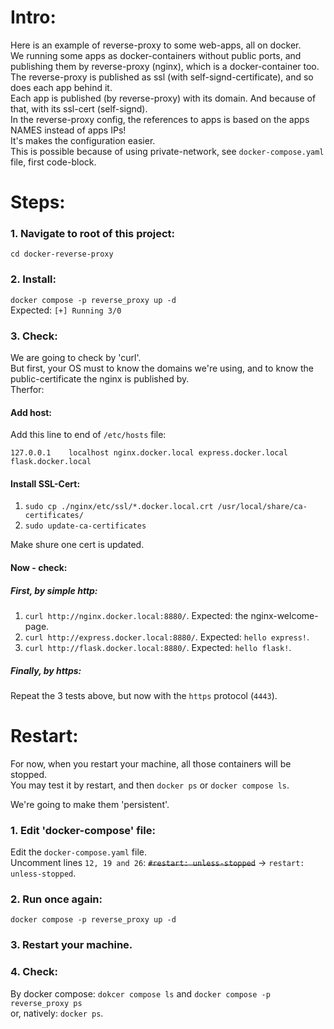 # Intro:
Here is an example of reverse-proxy to some web-apps, all on docker. <br />
We running some apps as docker-containers without public ports, and publishing them by reverse-proxy (nginx), which is a docker-container too. <br />
The reverse-proxy is published as ssl (with self-signd-certificate), and so does each app behind it. <br />
Each app is published (by reverse-proxy) with its domain. And because of that, with its ssl-cert (self-signd). <br />
In the reverse-proxy config, the references to apps is based on the apps NAMES instead of apps IPs! <br />
It's makes the configuration easier. <br />
This is possible because of using private-network, see ```docker-compose.yaml``` file, first code-block.

# Steps:
### 1. Navigate to root of this project:
```cd docker-reverse-proxy```

### 2. Install:
```docker compose -p reverse_proxy up -d``` <br />
Expected: ```[+] Running 3/0```

### 3. Check:
We are going to check by 'curl'. <br />
But first, your OS must to know the domains we're using, and to know the public-certificate the nginx is published by. <br />
Therfor:

#### Add host:
Add this line to end of ```/etc/hosts``` file:

```127.0.0.1	localhost nginx.docker.local express.docker.local flask.docker.local```

#### Install SSL-Cert:
1. ```sudo cp ./nginx/etc/ssl/*.docker.local.crt /usr/local/share/ca-certificates/```
2. ```sudo update-ca-certificates```

Make shure one cert is updated.

#### Now - check:
##### First, by simple http:
1. ```curl http://nginx.docker.local:8880/```. Expected: the nginx-welcome-page.
2. ```curl http://express.docker.local:8880/```. Expected: ```hello express!```.
3. ```curl http://flask.docker.local:8880/```. Expected: ```hello flask!```.

##### Finally, by https:
Repeat the 3 tests above, but now with the ```https``` protocol (```4443```).

# Restart:
For now, when you restart your machine, all those containers will be stopped.<br />
You may test it by restart, and then ```docker ps``` or ```docker compose ls```. <br />

We're going to make them 'persistent'. <br />

### 1. Edit 'docker-compose' file:
Edit the ```docker-compose.yaml``` file. <br />
Uncomment lines ```12, 19 and 26```: ~~```#restart: unless-stopped```~~ -> ```restart: unless-stopped```.

### 2. Run once again:
```docker compose -p reverse_proxy up -d``` <br />

### 3. Restart your machine.

### 4. Check:
By docker compose: ```dokcer compose ls``` and ```docker compose -p reverse_proxy ps```<br />
or, natively: ```docker ps```.
